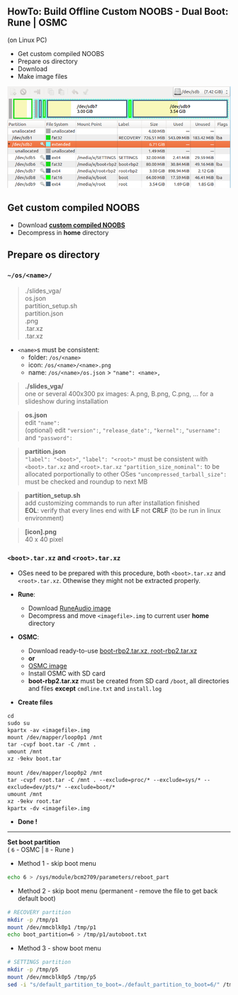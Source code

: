 HowTo: Build Offline Custom NOOBS - Dual Boot: Rune | OSMC
---
(on Linux PC)  
  
- Get custom compiled NOOBS
- Prepare os directory  
- Download
- Make image files

![partitions](https://github.com/rern/_assets/blob/master/RPi2-3.Dual.Boot-Rune.OSMC/NOOBS_partitions.PNG)  

Get custom compiled NOOBS
---
- Download [**custom compiled NOOBS**](https://github.com/rern/_assets/raw/master/RPi2-3.Dual.Boot-Rune.OSMC/noobs.zip)
- Decompress in **home** directory

Prepare os directory
---

### `~/os/<name>/`
>./slides_vga/  
>	os.json  
>	partition_setup.sh  
>	partition.json  
>	<name>.png  
>	<boot>.tar.xz  
>	<root>.tar.xz  

- `<name>`s must be consistent:
	- folder: `/os/<name>`
	- icon: `/os/<name>/<name>.png`
	- name: `/os/<name>/os.json` > `"name": <name>,`

>**./slides_vga/**  
>	one or several 400x300 px images: A.png, B.png, C.png, ... for a slideshow during installation
	
>**os.json**  
>	edit `"name":`  
>	(optional) edit `"version":`, `"release_date":`, `"kernel":`, `"username":` and `"password":` 

>**partition.json**  
>	`"label": "<boot>"`, `"label": "<root>"` must be consistent with `<boot>.tar.xz` and `<root>.tar.xz` 
>	`"partition_size_nominal":` to be allocated porportionally to other OSes
>	`"uncompressed_tarball_size":` must be checked and roundup to next MB  

>**partition_setup.sh**  
>	add customizing commands to run after installation finished  
>	**EOL**: verify that every lines end with **LF** not **CRLF** (to be run in linux environment)
	
>**[icon].png**  
>	40 x 40 pixel  

### `<boot>.tar.xz` and `<root>.tar.xz`
- OSes need to be prepared with this procedure, both `<boot>.tar.xz` and `<root>.tar.xz`. Othewise they might not be extracted properly.
 
- **Rune**:
	- Download [RuneAudio image](http://www.runeaudio.com/download/)
	- Decompress and move `<imagefile>.img` to current user **home** directory 
- **OSMC**:
	- Download ready-to-use [boot-rbp2.tar.xz, root-rbp2.tar.xz](http://ftp.fau.de/osmc/osmc/download/installers/noobs/)  
	- **or**
	- [OSMC image](http://ftp.fau.de/osmc/osmc/download/installers/diskimages/)
	- Install OSMC with SD card  
	- **boot-rbp2.tar.xz** must be created from SD card `/boot`, all directories and files **except** `cmdline.txt` and `install.log`
- **Create files**
```
cd
sudo su
kpartx -av <imagefile>.img
mount /dev/mapper/loop0p1 /mnt
tar -cvpf boot.tar -C /mnt .
umount /mnt
xz -9ekv boot.tar

mount /dev/mapper/loop0p2 /mnt
tar -cvpf root.tar -C /mnt . --exclude=proc/* --exclude=sys/* --exclude=dev/pts/* --exclude=boot/*
umount /mnt
xz -9ekv root.tar
kpartx -dv <imagefile>.img
```

- **Done !**  

---
  
**Set boot partition**  
( `6` - OSMC | `8` - Rune )
- Method 1 - skip boot menu
```sh
echo 6 > /sys/module/bcm2709/parameters/reboot_part
```
- Method 2 - skip boot menu (permanent - remove the file to get back default boot)
```sh
# RECOVERY partition
mkdir -p /tmp/p1
mount /dev/mmcblk0p1 /tmp/p1
echo boot_partition=6 > /tmp/p1/autoboot.txt
```
- Method 3 - show boot menu
```sh
# SETTINGS partition
mkdir -p /tmp/p5
mount /dev/mmcblk0p5 /tmp/p5
sed -i "s/default_partition_to_boot=./default_partition_to_boot=6/" /tmp/p5/noobs.conf
```
